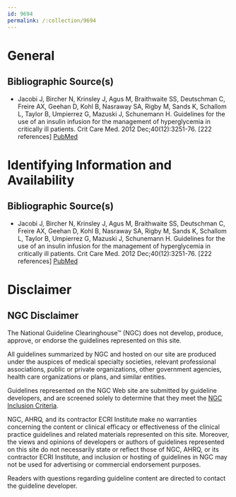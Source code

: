 ```yaml
---
id: 9694
permalink: /:collection/9694
---
```


# General

## Bibliographic Source(s)

- Jacobi J, Bircher N, Krinsley J, Agus M, Braithwaite SS, Deutschman C, Freire AX, Geehan D, Kohl B, Nasraway SA, Rigby M, Sands K, Schallom L, Taylor B, Umpierrez G, Mazuski J, Schunemann H. Guidelines for the use of an insulin infusion for the management of hyperglycemia in critically ill patients. Crit Care Med. 2012 Dec;40(12):3251-76. [222 references] [ PubMed ](http://www.ncbi.nlm.nih.gov/entrez/query.fcgi?cmd=Retrieve&db=pubmed&dopt=Abstract&list_uids=23164767)

# Identifying Information and Availability

## Bibliographic Source(s)

- Jacobi J, Bircher N, Krinsley J, Agus M, Braithwaite SS, Deutschman C, Freire AX, Geehan D, Kohl B, Nasraway SA, Rigby M, Sands K, Schallom L, Taylor B, Umpierrez G, Mazuski J, Schunemann H. Guidelines for the use of an insulin infusion for the management of hyperglycemia in critically ill patients. Crit Care Med. 2012 Dec;40(12):3251-76. [222 references] [ PubMed ](http://www.ncbi.nlm.nih.gov/entrez/query.fcgi?cmd=Retrieve&db=pubmed&dopt=Abstract&list_uids=23164767)

# Disclaimer

## NGC Disclaimer

The National Guideline Clearinghouse™ (NGC) does not develop, produce, approve, or endorse the guidelines represented on this site.

All guidelines summarized by NGC and hosted on our site are produced under the auspices of medical specialty societies, relevant professional associations, public or private organizations, other government agencies, health care organizations or plans, and similar entities.

Guidelines represented on the NGC Web site are submitted by guideline developers, and are screened solely to determine that they meet the [NGC Inclusion Criteria](/help-and-about/summaries/inclusion-criteria).

NGC, AHRQ, and its contractor ECRI Institute make no warranties concerning the content or clinical efficacy or effectiveness of the clinical practice guidelines and related materials represented on this site. Moreover, the views and opinions of developers or authors of guidelines represented on this site do not necessarily state or reflect those of NGC, AHRQ, or its contractor ECRI Institute, and inclusion or hosting of guidelines in NGC may not be used for advertising or commercial endorsement purposes.

Readers with questions regarding guideline content are directed to contact the guideline developer.

